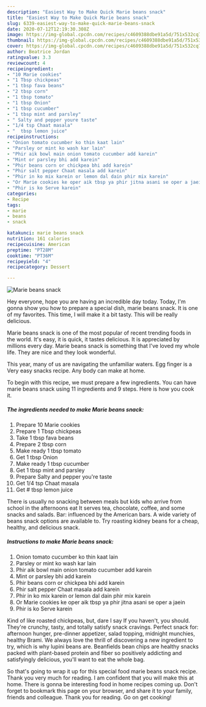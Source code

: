 ```yaml
---
description: "Easiest Way to Make Quick Marie beans snack"
title: "Easiest Way to Make Quick Marie beans snack"
slug: 6339-easiest-way-to-make-quick-marie-beans-snack
date: 2020-07-12T12:19:30.308Z
image: https://img-global.cpcdn.com/recipes/c4609388dbe91a5d/751x532cq70/marie-beans-snack-recipe-main-photo.jpg
thumbnail: https://img-global.cpcdn.com/recipes/c4609388dbe91a5d/751x532cq70/marie-beans-snack-recipe-main-photo.jpg
cover: https://img-global.cpcdn.com/recipes/c4609388dbe91a5d/751x532cq70/marie-beans-snack-recipe-main-photo.jpg
author: Beatrice Jordan
ratingvalue: 3.3
reviewcount: 4
recipeingredient:
- "10 Marie cookies"
- "1 Tbsp chickpeas"
- "1 tbsp fava beans"
- "2 tbsp corn"
- "1 tbsp tomato"
- "1 tbsp Onion"
- "1 tbsp cucumber"
- "1 tbsp mint and parsley"
- " Salty and pepper youre taste"
- "1/4 tsp Chaat masala"
- "  tbsp lemon juice"
recipeinstructions:
- "Onion tomato cucumber ko thin kaat lain"
- "Parsley or mint ko wash kar lain"
- "Phir aik bowl main onion tomato cucumber add karein"
- "Mint or parsley bhi add karein"
- "Phir beans corn or chickpea bhi add karein"
- "Phir salt pepper Chaat masala add karein"
- "Phir in ko mix karein or lemon dal dain phir mix karein"
- "Or Marie cookies ke oper aik tbsp ya phir jitna asani se oper a jaein"
- "Phir is ko Serve karein"
categories:
- Recipe
tags:
- marie
- beans
- snack

katakunci: marie beans snack 
nutrition: 161 calories
recipecuisine: American
preptime: "PT28M"
cooktime: "PT36M"
recipeyield: "4"
recipecategory: Dessert

---
```



![Marie beans snack](https://img-global.cpcdn.com/recipes/c4609388dbe91a5d/751x532cq70/marie-beans-snack-recipe-main-photo.jpg)

Hey everyone, hope you are having an incredible day today. Today, I'm gonna show you how to prepare a special dish, marie beans snack. It is one of my favorites. This time, I will make it a bit tasty. This will be really delicious.

Marie beans snack is one of the most popular of recent trending foods in the world. It's easy, it is quick, it tastes delicious. It is appreciated by millions every day. Marie beans snack is something that I've loved my whole life. They are nice and they look wonderful.

This year, many of us are navigating the unfamiliar waters. Egg finger is a Very easy snacks recipe. Any body can make at home.


To begin with this recipe, we must prepare a few ingredients. You can have marie beans snack using 11 ingredients and 9 steps. Here is how you cook it.

<!--inarticleads1-->

##### The ingredients needed to make Marie beans snack:

1. Prepare 10 Marie cookies
1. Prepare 1 Tbsp chickpeas
1. Take 1 tbsp fava beans
1. Prepare 2 tbsp corn
1. Make ready 1 tbsp tomato
1. Get 1 tbsp Onion
1. Make ready 1 tbsp cucumber
1. Get 1 tbsp mint and parsley
1. Prepare  Salty and pepper you&#39;re taste
1. Get 1/4 tsp Chaat masala
1. Get  # tbsp lemon juice


There is usually no snacking between meals but kids who arrive from school in the afternoons eat It serves tea, chocolate, coffee, and some snacks and salads. Bar: influenced by the American bars. A wide variety of beans snack options are available to. Try roasting kidney beans for a cheap, healthy, and delicious snack. 

<!--inarticleads2-->

##### Instructions to make Marie beans snack:

1. Onion tomato cucumber ko thin kaat lain
1. Parsley or mint ko wash kar lain
1. Phir aik bowl main onion tomato cucumber add karein
1. Mint or parsley bhi add karein
1. Phir beans corn or chickpea bhi add karein
1. Phir salt pepper Chaat masala add karein
1. Phir in ko mix karein or lemon dal dain phir mix karein
1. Or Marie cookies ke oper aik tbsp ya phir jitna asani se oper a jaein
1. Phir is ko Serve karein


Kind of like roasted chickpeas, but, dare I say If you haven&#39;t, you should. They&#39;re crunchy, tasty, and totally satisfy snack cravings. Perfect snack for: afternoon hunger, pre-dinner appetizer, salad topping, midnight munchies, healthy Brami. We always love the thrill of discovering a new ingredient to try, which is why lupini beans are. Beanfields bean chips are healthy snacks packed with plant-based protein and fiber so positively addicting and satisfyingly delicious, you&#39;ll want to eat the whole bag. 

So that's going to wrap it up for this special food marie beans snack recipe. Thank you very much for reading. I am confident that you will make this at home. There is gonna be interesting food in home recipes coming up. Don't forget to bookmark this page on your browser, and share it to your family, friends and colleague. Thank you for reading. Go on get cooking!
